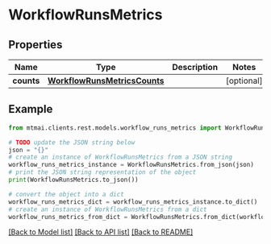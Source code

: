# WorkflowRunsMetrics


## Properties

Name | Type | Description | Notes
------------ | ------------- | ------------- | -------------
**counts** | [**WorkflowRunsMetricsCounts**](.md) |  | [optional] 

## Example

```python
from mtmai.clients.rest.models.workflow_runs_metrics import WorkflowRunsMetrics

# TODO update the JSON string below
json = "{}"
# create an instance of WorkflowRunsMetrics from a JSON string
workflow_runs_metrics_instance = WorkflowRunsMetrics.from_json(json)
# print the JSON string representation of the object
print(WorkflowRunsMetrics.to_json())

# convert the object into a dict
workflow_runs_metrics_dict = workflow_runs_metrics_instance.to_dict()
# create an instance of WorkflowRunsMetrics from a dict
workflow_runs_metrics_from_dict = WorkflowRunsMetrics.from_dict(workflow_runs_metrics_dict)
```
[[Back to Model list]](../README.md#documentation-for-models) [[Back to API list]](../README.md#documentation-for-api-endpoints) [[Back to README]](../README.md)


